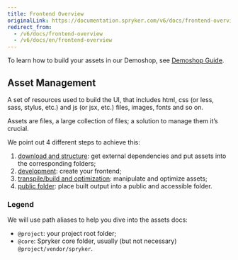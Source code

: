 ```yaml
---
title: Frontend Overview
originalLink: https://documentation.spryker.com/v6/docs/frontend-overview
redirect_from:
  - /v6/docs/frontend-overview
  - /v6/docs/en/frontend-overview
---
```


To learn how to build your assets in our Demoshop, see [Demoshop Guide](/docs/scos/dev/developer-guides/202001.0/development-guide/front-end/legacy-demoshop/demoshop-guide).

## Asset Management
A set of resources used to build the UI, that includes html, css (or less, sass, stylus, etc.) and js (or jsx, etc.) files, images, fonts and so on.

Assets are files, a large collection of files; a solution to manage them it’s crucial.

We point out 4 different steps to achieve this:

1. [download and structure](/docs/scos/dev/developer-guides/202001.0/development-guide/front-end/legacy-demoshop/download-struct): get external dependencies and put assets into the corresponding folders;
2. [development](/docs/scos/dev/features/202001.0/sdk/development): create your frontend;
3. [transpile/build and optimization](/docs/scos/dev/developer-guides/202001.0/development-guide/front-end/legacy-demoshop/build-optimizat): manipulate and optimize assets;
4. [public folder](/docs/scos/dev/developer-guides/202001.0/development-guide/front-end/legacy-demoshop/public-folder): place built output into a public and accessible folder.

### Legend
We will use path aliases to help you dive into the assets docs:

* `@project`: your project root folder;
* `@core`: Spryker core folder, usually (but not necessary) `@project/vendor/spryker`.
